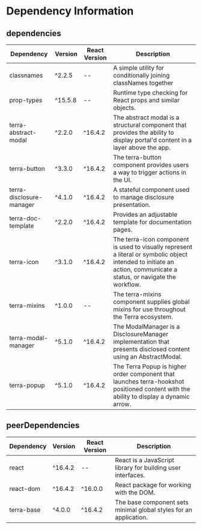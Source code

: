 # Dependency Information

## dependencies
| Dependency | Version | React Version | Description |
|-|-|-|-|
| classnames | ^2.2.5 | -- | A simple utility for conditionally joining classNames together |
| prop-types | ^15.5.8 | -- | Runtime type checking for React props and similar objects. |
| terra-abstract-modal | ^2.2.0 | ^16.4.2 | The abstract modal is a structural component that provides the ability to display portal'd content in a layer above the app. |
| terra-button | ^3.3.0 | ^16.4.2 | The terra-button component provides users a way to trigger actions in the UI. |
| terra-disclosure-manager | ^4.1.0 | ^16.4.2 | A stateful component used to manage disclosure presentation. |
| terra-doc-template | ^2.2.0 | ^16.4.2 | Provides an adjustable template for documentation pages. |
| terra-icon | ^3.1.0 | ^16.4.2 | The terra-icon component is used to visually represent a literal or symbolic object intended to initiate an action, communicate a status, or navigate the workflow. |
| terra-mixins | ^1.0.0 | -- | The terra-mixins component supplies global mixins for use throughout the Terra ecosystem. |
| terra-modal-manager | ^5.1.0 | ^16.4.2 | The ModalManager is a DisclosureManager implementation that presents disclosed content using an AbstractModal. |
| terra-popup | ^5.1.0 | ^16.4.2 | The Terra Popup is higher order component that launches terra-hookshot positioned content with the ability to display a dynamic arrow. |

## peerDependencies
| Dependency | Version | React Version | Description |
|-|-|-|-|
| react | ^16.4.2 | -- | React is a JavaScript library for building user interfaces. |
| react-dom | ^16.4.2 | ^16.0.0 | React package for working with the DOM. |
| terra-base | ^4.0.0 | ^16.4.2 | The base component sets minimal global styles for an application. |
